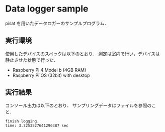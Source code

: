 # Data logger sample

pisat を用いたデータロガーのサンプルプログラム．

## 実行環境

使用したデバイスのスペックは以下のとおり．
測定は室内で行い，デバイスは静止させた状態で行った．

* Raspberry Pi 4 Model b (4GB RAM)
* Raspberry Pi OS (32bit) with desktop

## 実行結果

コンソール出力は以下のとおり．
サンプリングデータはファイルを参照のこと．

```
finish logging.
time: 3.7253527641296387 sec
```
